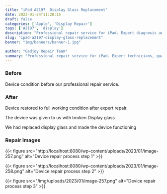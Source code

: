 ```yaml
---
title: "iPad A2197  Display Glass Replacement"
date: 2023-01-24T11:28:15
draft: false
categories: ['Apple', 'Display Repair']
tags: ['A2197', 'display']
description: "Professional repair service for iPad. Expert diagnosis and quality repairs in Bangalore."
slug: "ipad-a2197-display-glass-replacement"
banner: "img/banners/banner-1.jpg"

author: "Gadjoy Repair Team"
summary: "Professional repair service for iPad. Expert technicians, quality parts, warranty included."
---
```


### Before

Device condition before our professional repair service.

### After

Device restored to full working condition after expert repair.

The device was given to us with broken Display glass

We had replaced display glass and made the device functioning

### Repair Images

{{< figure src="http://localhost:8080/wp-content/uploads/2023/01/image-257.png" alt="Device repair process step 1" >}}

{{< figure src="http://localhost:8080/wp-content/uploads/2023/01/image-258.png" alt="Device repair process step 2" >}}

{{< figure src="/img/uploads/2023/01/image-257.png" alt="Device repair process step 3" >}}

